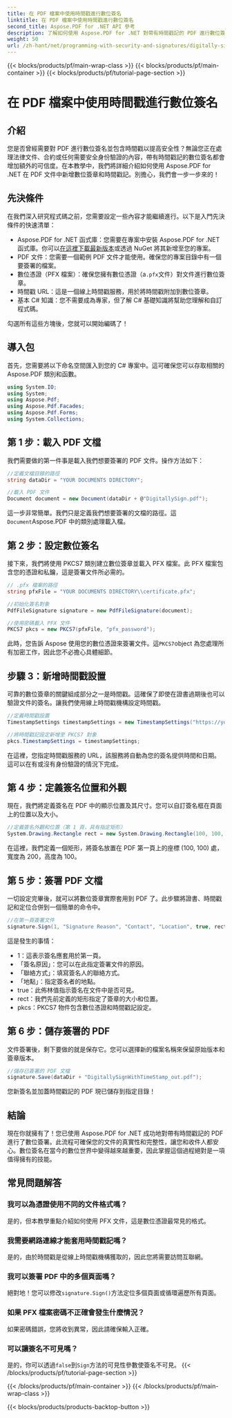 ```yaml
---
title: 在 PDF 檔案中使用時間戳進行數位簽名
linktitle: 在 PDF 檔案中使用時間戳進行數位簽名
second_title: Aspose.PDF for .NET API 參考
description: 了解如何使用 Aspose.PDF for .NET 對帶有時間戳記的 PDF 進行數位簽章。本逐步指南涵蓋先決條件、證書設定、時間戳記等。
weight: 50
url: /zh-hant/net/programming-with-security-and-signatures/digitally-sign-with-time-stamp/
---
```


{{< blocks/products/pf/main-wrap-class >}}
{{< blocks/products/pf/main-container >}}
{{< blocks/products/pf/tutorial-page-section >}}

# 在 PDF 檔案中使用時間戳進行數位簽名

## 介紹

您是否曾經需要對 PDF 進行數位簽名並包含時間戳以提高安全性？無論您正在處理法律文件、合約或任何需要安全身份驗證的內容，帶有時間戳記的數位簽名都會增加額外的可信度。在本教學中，我們將詳細介紹如何使用 Aspose.PDF for .NET 在 PDF 文件中新增數位簽章和時間戳記。別擔心，我們會一步一步來的！

## 先決條件

在我們深入研究程式碼之前，您需要設定一些內容才能繼續進行。以下是入門先決條件的快速清單：

-  Aspose.PDF for .NET 函式庫：您需要在專案中安裝 Aspose.PDF for .NET 函式庫。你可以[在這裡下載最新版本](https://releases.aspose.com/pdf/net/)或透過 NuGet 將其新增至您的專案。
- PDF 文件：您需要一個範例 PDF 文件才能使用。確保您的專案目錄中有一個要簽署的檔案。
- 數位憑證（PFX 檔案）：確保您擁有數位憑證（a`.pfx`文件）對文件進行數位簽章。
- 時間戳 URL：這是一個線上時間戳服務，用於將時間戳附加到數位簽章。 
- 基本 C# 知識：您不需要成為專家，但了解 C# 基礎知識將幫助您理解和自訂程式碼。

勾選所有這些方塊後，您就可以開始編碼了！

## 導入包

首先，您需要將以下命名空間匯入到您的 C# 專案中。這可確保您可以存取相關的 Aspose.PDF 類別和函數。

```csharp
using System.IO;
using System;
using Aspose.Pdf;
using Aspose.Pdf.Facades;
using Aspose.Pdf.Forms;
using System.Collections;
```

## 第 1 步：載入 PDF 文檔

我們需要做的第一件事是載入我們想要簽署的 PDF 文件。操作方法如下：

```csharp
//定義文檔目錄的路徑
string dataDir = "YOUR DOCUMENTS DIRECTORY";

//載入 PDF 文件
Document document = new Document(dataDir + @"DigitallySign.pdf");
```

這一步非常簡單。我們只是定義我們想要簽署的文檔的路徑。這`Document`Aspose.PDF 中的類別處理載入檔。

## 第 2 步：設定數位簽名

接下來，我們將使用 PKCS7 類別建立數位簽章並載入 PFX 檔案。此 PFX 檔案包含您的憑證和私鑰，這是簽署文件所必需的。

```csharp
// .pfx 檔案的路徑
string pfxFile = "YOUR DOCUMENTS DIRECTORY\\certificate.pfx";

//初始化簽名對象
PdfFileSignature signature = new PdfFileSignature(document);

//使用密碼載入 PFX 文件
PKCS7 pkcs = new PKCS7(pfxFile, "pfx_password");
```

此時，您告訴 Aspose 使用您的數位憑證來簽署文件。這`PKCS7`object 為您處理所有加密工作，因此您不必擔心具體細節。

## 步驟 3：新增時間戳設置

可靠的數位簽章的關鍵組成部分之一是時間戳。這確保了即使在證書過期後也可以驗證文件的簽名。讓我們使用線上時間戳機構設定時間戳。

```csharp
//定義時間戳設置
TimestampSettings timestampSettings = new TimestampSettings("https://your_timestamp_url", "使用者:密碼");

//將時間戳記設定新增至 PKCS7 對象
pkcs.TimestampSettings = timestampSettings;
```

在這裡，您指定時間戳服務的 URL，該服務將自動為您的簽名提供時間和日期。這可以在有或沒有身份驗證的情況下完成。

## 第 4 步：定義簽名位置和外觀

現在，我們將定義簽名在 PDF 中的顯示位置及其尺寸。您可以自訂簽名框在頁面上的位置以及大小。

```csharp
//定義簽名外觀和位置（第 1 頁，具有指定矩形）
System.Drawing.Rectangle rect = new System.Drawing.Rectangle(100, 100, 200, 100);
```

在這裡，我們定義一個矩形，將簽名放置在 PDF 第一頁上的座標 (100, 100) 處，寬度為 200，高度為 100。

## 第 5 步：簽署 PDF 文檔

一切設定完畢後，就可以將數位簽章實際套用到 PDF 了。此步驟將證書、時間戳記和定位合併到一個簡單的命令中。

```csharp
//在第一頁簽署文件
signature.Sign(1, "Signature Reason", "Contact", "Location", true, rect, pkcs);
```

這是發生的事情：
- 1：這表示簽名應套用於第一頁。
- 「簽名原因」：您可以在此指定簽署文件的原因。
- 「聯絡方式」：填寫簽名人的聯絡方式。
- 「地點」：指定簽名者的地點。
- true：此佈林值指示簽名在文件中是否可見。
- rect：我們先前定義的矩形指定了簽章的大小和位置。
- pkcs：PKCS7 物件包含數位憑證和時間戳記設定。

## 第 6 步：儲存簽署的 PDF

文件簽署後，剩下要做的就是保存它。您可以選擇新的檔案名稱來保留原始版本和簽章版本。

```csharp
//儲存已簽署的 PDF 文檔
signature.Save(dataDir + "DigitallySignWithTimeStamp_out.pdf");
```

您新簽名並加蓋時間戳記的 PDF 現已儲存到指定目錄！

## 結論

現在你就擁有了！您已使用 Aspose.PDF for .NET 成功地對帶有時間戳記的 PDF 進行了數位簽署。此流程可確保您的文件的真實性和完整性，讓您和收件人都安心。數位簽名在當今的數位世界中變得越來越重要，因此掌握這個過程絕對是一項值得擁有的技能。

## 常見問題解答

### 我可以為憑證使用不同的文件格式嗎？  
是的，但本教學重點介紹如何使用 PFX 文件，這是數位憑證最常見的格式。

### 我需要網路連線才能套用時間戳記嗎？  
是的，由於時間戳是從線上時間戳機構獲取的，因此您將需要訪問互聯網。

### 我可以簽署 PDF 中的多個頁面嗎？  
絕對地！您可以修改`signature.Sign()`方法定位多個頁面或循環遍歷所有頁面。

### 如果 PFX 檔案密碼不正確會發生什麼情況？  
如果密碼錯誤，您將收到異常，因此請確保輸入正確。

### 可以讓簽名不可見嗎？  
是的，你可以透過`false`到`Sign`方法的可見性參數使簽名不可見。
{{< /blocks/products/pf/tutorial-page-section >}}

{{< /blocks/products/pf/main-container >}}
{{< /blocks/products/pf/main-wrap-class >}}

{{< blocks/products/products-backtop-button >}}
